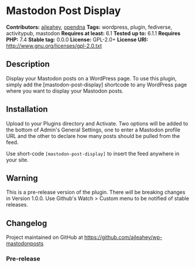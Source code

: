 # Mastodon Post Display #
**Contributors:** [ajleahey](http://andrew.legal), [opendna](https://opendna.com)
**Tags:** wordpress, plugin, fediverse, activitypub, mastodon 
**Requires at least:** 6.1 
**Tested up to:** 6.1.1 
**Requires PHP:** 7.4 
**Stable tag:** 0.0.0 
**License:** GPL-2.0+ 
**License URI:** http://www.gnu.org/licenses/gpl-2.0.txt 

## Description ##
Display your Mastodon posts on a WordPress page. To use this plugin, simply add the [mastodon-post-display] shortcode to any WordPress page where you want to display your Mastodon posts.

## Installation ##
Upload to your Plugins directory and Activate. Two options will be added to the bottom of Admin's General Settings, one to enter a Mastodon profile URL and the other to declare how many posts should be pulled from the feed.

Use short-code `[mastodon-post-display]` to insert the feed anywhere in your site.

## Warning ##
This is a pre-release version of the plugin. There *will* be breaking changes in Version 1.0.0. Use Github's Watch > Custom menu to be notified of stable releases.

## Changelog ##
Project maintained on GitHub at https://github.com/ajleahey/wp-mastodonposts

### Pre-release ###